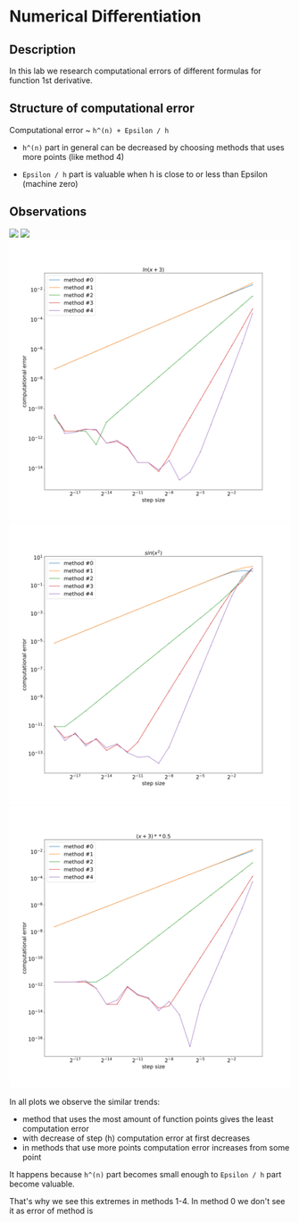 # Numerical Differentiation

## Description

In this lab we research computational errors of different formulas for function 1st derivative.

## Structure of computational error

Computational error ~ `h^(n) + Epsilon / h`

* `h^(n)` part in general can be decreased by choosing methods that uses more points (like method 4)

* `Epsilon / h` part is valuable when h is close to or less than Epsilon (machine zero)

## Observations

![](plots/cos(sin(x)).svg)
![](plots/exp(sin(cos(x))).svg)
![](plots/ln(x+3).svg)
![](plots/sin(x^2).svg)
![](plots/(x+3)**0.5.svg)

In all plots we observe the similar trends:

+ method that uses the most amount of function points gives the least computation error
+ with decrease of step (h) computation error at first decreases
+ in methods that use more points computation error increases from some point

It happens because `h^(n)` part becomes small enough to `Epsilon / h` part become valuable.

That's why we see this extremes in methods 1-4. In method 0 we don't see it as error of method is 

